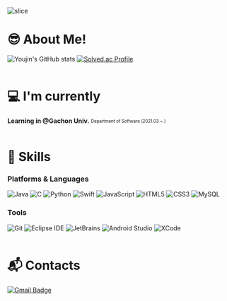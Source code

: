 ![slice](https://capsule-render.vercel.app/api?type=slice&color=FF6666&height=200&text=Hi%20there%20👀&fontAlign=70&rotate=13&fontAlignY=25&desc=Youjin's%20Github&descAlign=70.&descAlignY=44&animation=fadeIn)

# 😎 About Me!
![Youjin's GitHub stats](https://github-readme-stats.vercel.app/api?username=youz2me&theme=swift)
[![Solved.ac Profile](http://mazassumnida.wtf/api/v2/generate_badge?boj=woodeanism)](https://solved.ac/woodeanism/)
<br><br>
# 💻 I'm currently
**Learning in @Gachon Univ.** <sub><sup> Department of Software (2021.03 ~ )</sup></sub> <br />
<br>
# 💪 Skills
### Platforms & Languages
![Java](https://img.shields.io/badge/Java-007396.svg?&style=for-the-badge&logo=Java&logoColor=white)
![C](https://img.shields.io/badge/C-A8B9CC.svg?&style=for-the-badge&logo=C&logoColor=white)
![Python](https://img.shields.io/badge/Python-3776AB.svg?&style=for-the-badge&logo=Python&logoColor=white)
![Swift](https://img.shields.io/badge/Swift-F05138.svg?&style=for-the-badge&logo=Swift&logoColor=white)
![JavaScript](https://img.shields.io/badge/JavaScript-F7DF1E.svg?&style=for-the-badge&logo=JavaScript&logoColor=white)
![HTML5](https://img.shields.io/badge/HTML5-E34F26.svg?&style=for-the-badge&logo=HTML5&logoColor=white)
![CSS3](https://img.shields.io/badge/CSS3-1572B6.svg?&style=for-the-badge&logo=CSS3&logoColor=white)
![MySQL](https://img.shields.io/badge/MySQL-4479A1.svg?&style=for-the-badge&logo=MySQL&logoColor=white)
<br>
### Tools
![Git](https://img.shields.io/badge/Git-F05032.svg?&style=for-the-badge&logo=Git&logoColor=white)
![Eclipse IDE](https://img.shields.io/badge/Eclipse%20IDE-2C2255.svg?&style=for-the-badge&logo=Eclipse%20IDE&logoColor=white)
![JetBrains](https://img.shields.io/badge/JetBrains-000000.svg?&style=for-the-badge&logo=JetBrains&logoColor=white)
![Android Studio](https://img.shields.io/badge/Android%20Studio-3DDC84.svg?&style=for-the-badge&logo=Android%20Studio&logoColor=white)
![XCode](https://img.shields.io/badge/Xcode-147EFB.svg?&style=for-the-badge&logo=Xcode&logoColor=white)
 <br><br>
# :mailbox_with_mail: Contacts
[![Gmail Badge](https://img.shields.io/badge/Gmail-d14836?style=flat-square&logo=Gmail&logoColor=white&link=mailto:kynhun20@gachon.ac.kr)](mailto:kynhun20@gachon.ac.kr)
